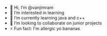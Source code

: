 - 👋 Hi, I’m @vanjimram
- 👀 I’m interested in learning
- 🌱 I’m currently learning java and c++
- 💞️ I’m looking to collaborate on junior projects
- ⚡ Fun fact: I'm allergic yo bananas

<!---
vanjimram/vanjimram is a ✨ special ✨ repository because its `README.md` (this file) appears on your GitHub profile.
You can click the Preview link to take a look at your changes.
--->
